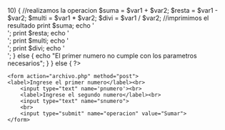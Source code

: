 <?php	
	//validamos que se haya enviado el formulario 
	if(isset($_POST['operacion']))
		{	
    //recogemos nuestros valores 
	//variable uno pnumero
	$var1 = $_POST['pnumero'];
	$var2 = $_POST['snumero'];
		
		if($var1 > 10)
			{
		//realizamos la operacion 
		$suma 	= $var1 + $var2;
		$resta 	= $var1 - $var2;
		$multi 	= $var1 * $var2;
		$divi 	= $var1 / $var2;
		//imprimimos el resultado 
		print $suma; 
		echo '<br>';
		print $resta; 
		echo '<br>';
		print $multi; 
		echo '<br>';
		print $divi; 
		echo '<br>';
			}
		else
			{
			echo "El primer numero no cumple con los parametros necesarios";
			}
		
		}
	else
		{
?>	
	<form action="archivo.php" method="post">
	<label>Ingrese el primer numero</label><br>
		<input type="text" name='pnumero'><br>
		<label>Ingrese el segundo numero</label><br>
		<input type="text" name="snumero">
		<br>
		<input type="submit" name="operacion" value="Sumar">
	</form>
	
<?php		
		}
?>
